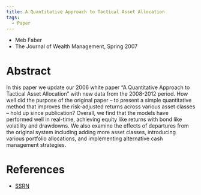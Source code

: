 ```yaml
---
title: A Quantitative Approach to Tactical Asset Allocation
tags:
  - Paper
---
```


- Meb Faber
- The Journal of Wealth Management, Spring 2007

# Abstract
In this paper we update our 2006 white paper “A Quantitative Approach to Tactical Asset Allocation” with new data from the 2008-2012 period. How well did the purpose of the original paper – to present a simple quantitative method that improves the risk-adjusted returns across various asset classes – hold up since publication? Overall, we find that the models have performed well in real-time, achieving equity like returns with bond like volatility and drawdowns. We also examine the effects of departures from the original system including adding more asset classes, introducing various portfolio allocations, and implementing alternative cash management strategies.

# References
- [SSRN](https://ssrn.com/abstract=962461)
